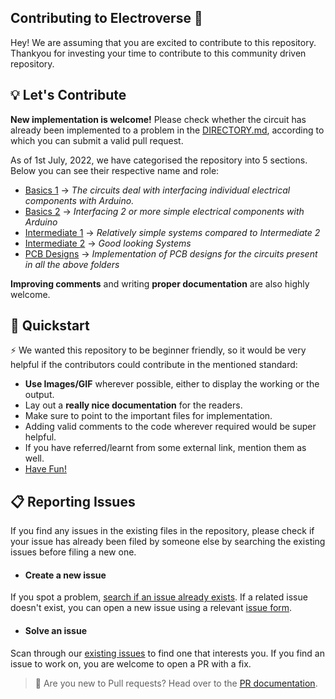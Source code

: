 

## Contributing to Electroverse 👋

Hey! We are assuming that you are excited to contribute to this repository. Thankyou for investing your time to contribute to this community driven repository.

## 💡 Let's Contribute

**New implementation is welcome!** Please check whether the circuit has already been implemented to a problem in the [DIRECTORY.md](https://github.com/Electroversity/Electroverse/blob/main/DIRECTORY.md), according to which you can submit a valid pull request. 

As of 1st July, 2022, we have categorised the repository into 5 sections. Below you can see their respective name and role:
- [Basics 1](https://github.com/Electroversity/Electroverse/tree/main/Basics%201) $\rightarrow$ _The circuits deal with interfacing individual electrical components with Arduino._
- [Basics 2](https://github.com/Electroversity/Electroverse/tree/main/Basics%202) $\rightarrow$ _Interfacing 2 or more simple electrical components with Arduino_
- [Intermediate 1](https://github.com/Electroversity/Electroverse/tree/main/Intermediate%201) $\rightarrow$ _Relatively simple systems compared to Intermediate 2_
- [Intermediate 2](https://github.com/Electroversity/Electroverse/tree/main/Intermediate%202) $\rightarrow$ _Good looking Systems_
- [PCB Designs](https://github.com/Electroversity/Electroverse/tree/main/PCB%20Designs) $\rightarrow$ _Implementation of PCB designs for the circuits present in all the above folders_

**Improving comments** and writing **proper documentation** are also highly welcome.

## 🚦 Quickstart

⚡ We wanted this repository to be beginner friendly, so it would be very helpful if the contributors could contribute in the mentioned standard:
- **Use Images/GIF** wherever possible, either to display the working or the output.
- Lay out a **really nice documentation** for the readers.
- Make sure to point to the important files for implementation.
- Adding valid comments to the code wherever required would be super helpful.
- If you have referred/learnt from some external link, mention them as well.
- [Have Fun!](https://youtu.be/dQw4w9WgXcQ?t=42)


## 📋 Reporting Issues

If you find any issues in the existing files in the repository, please check if your issue has already been filed by someone else by searching the existing issues before filing a new one. 

- #### Create a new issue

If you spot a problem, [search if an issue already exists](https://github.com/Electroversity/Electroverse/issues). If a related issue doesn't exist, you can open a new issue using a relevant [issue form](https://github.com/Electroversity/Electroverse/issues/new/choose).

- #### Solve an issue

Scan through our [existing issues](https://github.com/Electroversity/Electroverse/issues) to find one that interests you. If you find an issue to work on, you are welcome to open a PR with a fix.

> 📍 Are you new to Pull requests? Head over to the [PR documentation](https://docs.github.com/en/pull-requests/collaborating-with-pull-requests/proposing-changes-to-your-work-with-pull-requests/about-pull-requests).

